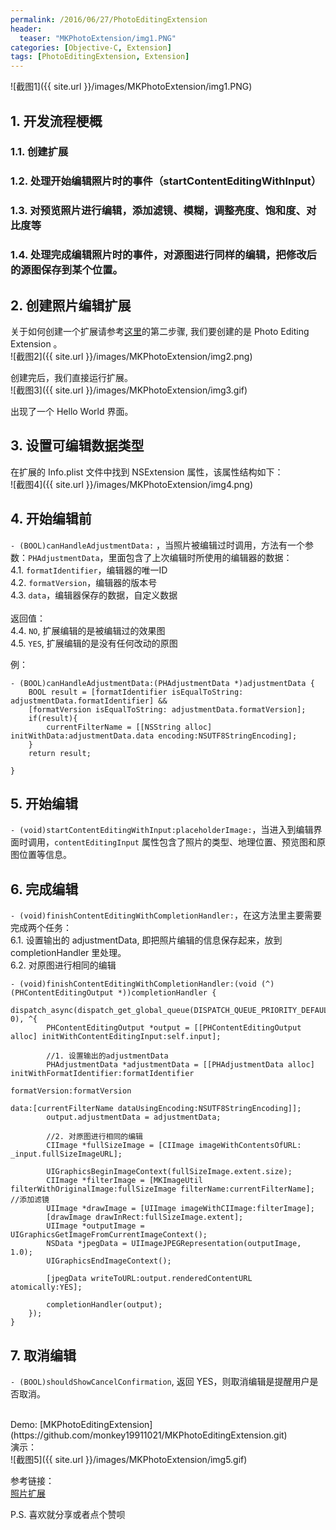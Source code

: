 ```yaml
---
permalink: /2016/06/27/PhotoEditingExtension
header:
  teaser: "MKPhotoExtension/img1.PNG"
categories: [Objective-C, Extension]
tags: [PhotoEditingExtension, Extension]
---
```

![截图1]({{ site.url }}/images/MKPhotoExtension/img1.PNG)

## 1. 开发流程梗概

### 1.1. 创建扩展

### 1.2. 处理开始编辑照片时的事件（startContentEditingWithInput）

### 1.3. 对预览照片进行编辑，添加滤镜、模糊，调整亮度、饱和度、对比度等

### 1.4. 处理完成编辑照片时的事件，对源图进行同样的编辑，把修改后的源图保存到某个位置。

## 2. 创建照片编辑扩展
关于如何创建一个扩展请参考[这里](http://mkapple.cn/2016/06/20/TodayExtension)的第二步骤, 我们要创建的是 Photo Editing Extension 。
<br>
![截图2]({{ site.url }}/images/MKPhotoExtension/img2.png)

创建完后，我们直接运行扩展。
<br>
![截图3]({{ site.url }}/images/MKPhotoExtension/img3.gif)

出现了一个 Hello World 界面。

## 3. 设置可编辑数据类型
在扩展的 Info.plist 文件中找到 NSExtension 属性，该属性结构如下：
<br>
![截图4]({{ site.url }}/images/MKPhotoExtension/img4.png)

## 4. 开始编辑前
`- (BOOL)canHandleAdjustmentData:` ，当照片被编辑过时调用，方法有一个参数：`PHAdjustmentData`，里面包含了上次编辑时所使用的编辑器的数据：
<br>
4.1. `formatIdentifier`，编辑器的唯一ID <br>
4.2. `formatVersion`，编辑器的版本号 <br>
4.3. `data`，编辑器保存的数据，自定义数据 <br>
<br>
返回值： <br>
4.4. `NO`, 扩展编辑的是被编辑过的效果图 <br>
4.5. `YES`, 扩展编辑的是没有任何改动的原图 <br>

例：

~~~objc
- (BOOL)canHandleAdjustmentData:(PHAdjustmentData *)adjustmentData {
    BOOL result = [formatIdentifier isEqualToString: adjustmentData.formatIdentifier] &&
    [formatVersion isEqualToString: adjustmentData.formatVersion];
    if(result){
        currentFilterName = [[NSString alloc] initWithData:adjustmentData.data encoding:NSUTF8StringEncoding];
    }
    return result;
    
}
~~~

## 5. 开始编辑
`- (void)startContentEditingWithInput:placeholderImage:`，当进入到编辑界面时调用，`contentEditingInput` 属性包含了照片的类型、地理位置、预览图和原图位置等信息。

## 6. 完成编辑
`- (void)finishContentEditingWithCompletionHandler:`，在这方法里主要需要完成两个任务：
<br>
6.1. 设置输出的 adjustmentData, 即把照片编辑的信息保存起来，放到 completionHandler 里处理。
<br>
6.2. 对原图进行相同的编辑

~~~objc
- (void)finishContentEditingWithCompletionHandler:(void (^)(PHContentEditingOutput *))completionHandler {
    dispatch_async(dispatch_get_global_queue(DISPATCH_QUEUE_PRIORITY_DEFAULT, 0), ^{
        PHContentEditingOutput *output = [[PHContentEditingOutput alloc] initWithContentEditingInput:self.input];
        
        //1. 设置输出的adjustmentData
        PHAdjustmentData *adjustmentData = [[PHAdjustmentData alloc] initWithFormatIdentifier:formatIdentifier
                                                                                formatVersion:formatVersion
                                                                                         data:[currentFilterName dataUsingEncoding:NSUTF8StringEncoding]];
        output.adjustmentData = adjustmentData;
        
        //2. 对原图进行相同的编辑
        CIImage *fullSizeImage = [CIImage imageWithContentsOfURL: _input.fullSizeImageURL];
        
        UIGraphicsBeginImageContext(fullSizeImage.extent.size);
        CIImage *filterImage = [MKImageUtil filterWithOriginalImage:fullSizeImage filterName:currentFilterName]; //添加滤镜
        UIImage *drawImage = [UIImage imageWithCIImage:filterImage];
        [drawImage drawInRect:fullSizeImage.extent];
        UIImage *outputImage = UIGraphicsGetImageFromCurrentImageContext();
        NSData *jpegData = UIImageJPEGRepresentation(outputImage, 1.0);
        UIGraphicsEndImageContext();
        
        [jpegData writeToURL:output.renderedContentURL atomically:YES];
        
        completionHandler(output);
    });
}
~~~

## 7. 取消编辑
`- (BOOL)shouldShowCancelConfirmation`, 返回 YES，则取消编辑是提醒用户是否取消。

<br>
Demo: [MKPhotoEditingExtension](https://github.com/monkey19911021/MKPhotoEditingExtension.git)

<br>
演示：
<br>
![截图5]({{ site.url }}/images/MKPhotoExtension/img5.gif)
<br>

参考链接：
<br>
[照片扩展](http://objccn.io/issue-21-5/)
<br>


P.S. 喜欢就分享或者点个赞呗

<!-- 多说评论框 start -->
<div class="ds-thread" data-thread-key="PhotoEditingExtension" data-title="PhotoEditingExtension" data-url="http://mkapple.cn/2016/06/27/PhotoEditingExtension"></div>
<!-- 多说评论框 end -->
<!-- 多说公共JS代码 start (一个网页只需插入一次) -->
<script type="text/javascript">
var duoshuoQuery = {short_name:"mkapple"};
	(function() {
		var ds = document.createElement('script');
		ds.type = 'text/javascript';ds.async = true;
		ds.src = (document.location.protocol == 'https:' ? 'https:' : 'http:') + '//static.duoshuo.com/embed.js';
		ds.charset = 'UTF-8';
		(document.getElementsByTagName('head')[0] 
		 || document.getElementsByTagName('body')[0]).appendChild(ds);
	})();
	</script>
<!-- 多说公共JS代码 end -->